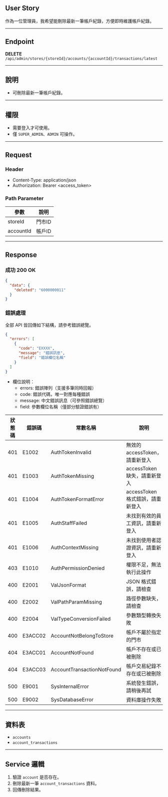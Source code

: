 ## User Story

作為一位管理員，我希望能刪除最新一筆帳戶紀錄，方便即時維護帳戶紀錄。

---

## Endpoint

**DELETE** `/api/admin/stores/{storeId}/accounts/{accountId}/transactions/latest`

---

## 說明

- 可刪除最新一筆帳戶紀錄。

---

## 權限

- 需要登入才可使用。
- 僅 `SUPER_ADMIN`、`ADMIN` 可操作。

---

## Request

### Header

- Content-Type: application/json
- Authorization: Bearer <access_token>

### Path Parameter

| 參數      | 說明   |
| --------- | ------ |
| storeId   | 門市ID |
| accountId | 帳戶ID |

---

## Response

### 成功 200 OK

```json
{
  "data": {
    "deleted": "6000000011"
  }
}
```

### 錯誤處理

全部 API 皆回傳如下結構，請參考錯誤總覽。

```json
{
  "errors": [
    {
      "code": "EXXXX",
      "message": "錯誤訊息",
      "field": "錯誤欄位名稱"
    }
  ]
}
```

- 欄位說明：
  - errors: 錯誤陣列（支援多筆同時回報）
  - code: 錯誤代碼，唯一對應每種錯誤
  - message: 中文錯誤訊息（可參照錯誤總覽）
  - field: 參數欄位名稱（僅部分驗證錯誤有）

| 狀態碼 | 錯誤碼  | 常數名稱                   | 說明                             |
| ------ | ------- | -------------------------- | -------------------------------- |
| 401    | E1002   | AuthTokenInvalid           | 無效的 accessToken，請重新登入   |
| 401    | E1003   | AuthTokenMissing           | accessToken 缺失，請重新登入     |
| 401    | E1004   | AuthTokenFormatError       | accessToken 格式錯誤，請重新登入 |
| 401    | E1005   | AuthStaffFailed            | 未找到有效的員工資訊，請重新登入 |
| 401    | E1006   | AuthContextMissing         | 未找到使用者認證資訊，請重新登入 |
| 403    | E1010   | AuthPermissionDenied       | 權限不足，無法執行此操作         |
| 400    | E2001   | ValJsonFormat              | JSON 格式錯誤，請檢查            |
| 400    | E2002   | ValPathParamMissing        | 路徑參數缺失，請檢查             |
| 400    | E2004   | ValTypeConversionFailed    | 參數類型轉換失敗                 |
| 400    | E3ACC02 | AccountNotBelongToStore    | 帳戶不屬於指定的門市             |
| 404    | E3ACC01 | AccountNotFound            | 帳戶不存在或已被刪除             |
| 404    | E3ACC03 | AccountTransactionNotFound | 帳戶交易紀錄不存在或已被刪除     |
| 500    | E9001   | SysInternalError           | 系統發生錯誤，請稍後再試         |
| 500    | E9002   | SysDatabaseError           | 資料庫操作失敗                   |

---

## 資料表

- `accounts`
- `account_transactions`

---

## Service 邏輯

1. 驗證 `account` 是否存在。
2. 刪除最新一筆 `account_transactions` 資料。
3. 回傳刪除結果。
